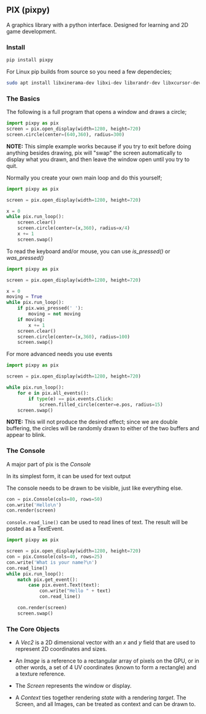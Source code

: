 ## PIX (pixpy)

A graphics library with a python interface.
Designed for learning and 2D game development.

### Install

```sh
pip install pixpy
```

For Linux pip builds from source so you need a few dependecies;

```sh
sudo apt install libxinerama-dev libxi-dev libxrandr-dev libxcursor-dev
```

### The Basics

The following is a full program that opens a window and draws a circle;

```python
import pixpy as pix
screen = pix.open_display(width=1280, height=720)
screen.circle(center=(640,360), radius=300)
```

**NOTE:** This simple example works because if you try to exit before doing anything besides drawing, pix will "swap" the screen automatically to display what you drawn, and then leave the window open until you try to quit.

Normally you create your own main loop and do this yourself;

```python
import pixpy as pix

screen = pix.open_display(width=1280, height=720)

x = 0
while pix.run_loop():
    screen.clear()
    screen.circle(center=(x,360), radius=x/4)
    x += 1
    screen.swap()
```

To read the keyboard and/or mouse, you can use _is_pressed()_ or _was_pressed()_

```python
import pixpy as pix

screen = pix.open_display(width=1280, height=720)

x = 0
moving = True
while pix.run_loop():
    if pix.was_pressed(' '):
        moving = not moving
    if moving:
        x += 1
    screen.clear()
    screen.circle(center=(x,360), radius=100)
    screen.swap()
```

For more advanced needs you use events

```python
import pixpy as pix

screen = pix.open_display(width=1280, height=720)

while pix.run_loop():
    for e in pix.all_events():
        if type(e) == pix.events.Click:
            screen.filled_circle(center=e.pos, radius=15)
    screen.swap()
```

**NOTE:** This will not produce the desired effect; since we are double
buffering, the circles will be randomly drawn to either of the two buffers and
appear to blink.

### The Console

A major part of pix is the _Console_

In its simplest form, it can be used for text output

The console needs to be drawn to be visible, just like everything else.

```python
con = pix.Console(cols=80, rows=50)
con.write('Hello\n')
con.render(screen)
```

`console.read_line()` can be used to read lines of text. The result will be posted
as a TextEvent.


```python
import pixpy as pix

screen = pix.open_display(width=1280, height=720)
con = pix.Console(cols=40, rows=25)
con.write('What is your name?\n')
con.read_line()
while pix.run_loop():
    match pix.get_event():
        case pix.event.Text(text):
            con.write("Hello " + text)
            con.read_line()

    con.render(screen)
    screen.swap()
```

### The Core Objects

* A _Vec2_ is a 2D dimensional vector with an _x_ and _y_ field that are used
to represent 2D coordinates and sizes.

* An _Image_ is a reference to a rectangular array of pixels on the GPU, or in other words, a set of 4 UV coordinates (known to form a rectangle) and a texture reference.

* The _Screen_ represents the window or display.

* A _Context_ ties together rendering _state_ with a rendering _target_. The Screen, and all Images, can be treated as context and can be drawn to.
